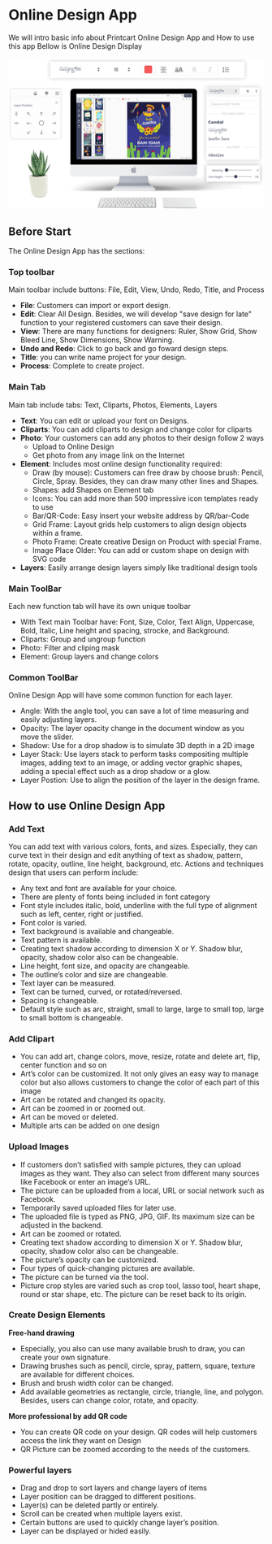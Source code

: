 # Online Design App
We will intro basic info about Printcart Online Design App and How to use this app
Bellow is Online Design Display

![Printcart Online Design tool Display!](srceenshot_2.png "Online Design Display")

## Before Start
The Online Design App has the sections:
### Top toolbar
Main toolbar include buttons: File, Edit, View, Undo, Redo, Title, and Process

- **File**: Customers can import or export design.
- **Edit**: Clear All Design. Besides, we will develop "save design for late" function to your registered customers can save their design.
- **View**: There are many functions for designers: Ruler, Show Grid, Show Bleed Line, Show Dimensions, Show Warning.
- **Undo and Redo**: Click to go back and go foward design steps.
- **Title**: you can write name project for your design.
- **Process**: Complete to create project.


### Main Tab
Main tab include tabs: Text, Cliparts, Photos, Elements, Layers
- **Text**: You can edit or upload your font on Designs.
- **Cliparts**: You can add cliparts to design and change color for cliparts
- **Photo**: Your customers can add any photos to their design follow 2 ways
    - Upload to Online Design
    - Get photo from any image link on the Internet
- **Element**: Includes most online design functionality required:
    - Draw (by mouse): Customers can free draw by choose brush: Pencil, Circle, Spray. Besides, they can draw many other lines and Shapes.
    - Shapes: add Shapes on Element tab
    - Icons: You can add more than 500 impressive icon templates ready to use
    - Bar/QR-Code: Easy insert your website address by QR/bar-Code
    - Grid Frame: Layout grids help customers to align design objects within a frame.
    - Photo Frame: Create creative Design on Product with special Frame.
    - Image Place Older: You can add or custom shape on design with SVG code
- **Layers**: Easily arrange design layers simply like traditional design tools
### Main ToolBar
Each new function tab will have its own unique toolbar
- With Text main Toolbar have: Font, Size, Color, Text Align, Uppercase, Bold, Italic, Line height and spacing, strocke, and Background.
- Cliparts: Group and ungroup function
- Photo: Filter and cliping mask
- Element: Group layers and change colors
### Common ToolBar
Online Design App will have some common function for each layer.
- Angle: With the angle tool, you can save a lot of time measuring and easily adjusting layers.
- Opacity: The layer opacity change in the document window as you move the slider.
- Shadow: Use for a drop shadow is to simulate 3D depth in a 2D image
- Layer Stack: Use layers stack to perform tasks compositing multiple images, adding text to an image, or adding vector graphic shapes, adding a special effect such as a drop shadow or a glow.
- Layer Postion: Use to align the position of the layer in the design frame.

## How to use Online Design App

### Add Text
You can add text with various colors, fonts, and sizes. Especially, they can curve text in their design and edit anything of text as shadow, pattern, rotate, opacity, outline, line height, background, etc. Actions and techniques design that users can perform include:

- Any text and font are available for your choice.
- There are plenty of fonts being included in font category
- Font style includes italic, bold, underline with the full type of alignment such as left, center, right or justified.
- Font color is varied.
- Text background is available and changeable.
- Text pattern is available.
- Creating text shadow according to dimension X or Y. Shadow blur, opacity, shadow color also can be changeable.
- Line height, font size, and opacity are changeable.
- The outline’s color and size are changeable.
- Text layer can be measured.
- Text can be turned, curved, or rotated/reversed.
- Spacing is changeable.
- Default style such as arc, straight, small to large, large to small top, large to small bottom is changeable.

### Add Clipart
- You can add art, change colors, move, resize, rotate and delete art, flip, center function and so on
- Art’s color can be customized. It not only gives an easy way to manage color but also allows customers to change the color of each part of this image
- Art can be rotated and changed its opacity.
- Art can be zoomed in or zoomed out.
- Art can be moved or deleted.
- Multiple arts can be added on one design

### Upload Images
- If customers don’t satisfied with sample pictures, they can upload images as they want. They also can select from different many sources like Facebook or enter an image’s URL.
- The picture can be uploaded from a local, URL or social network such as Facebook.
- Temporarily saved uploaded files for later use.
- The uploaded file is typed as PNG, JPG, GIF. Its maximum size can be adjusted in the backend. 
- Art can be zoomed or rotated.
- Creating text shadow according to dimension X or Y. Shadow blur, opacity, shadow color also can be changeable.
- The picture’s opacity can be customized.
- Four types of quick-changing pictures are available.
- The picture can be turned via the tool.
- Picture crop styles are varied such as crop tool, lasso tool, heart shape, round or star shape, etc. The picture can be reset back to its origin.

### Create Design Elements
**Free-hand drawing**
- Especially, you also can use many available brush to draw, you can create your own signature.
- Drawing brushes such as pencil, circle, spray, pattern, square, texture are available for different choices.
- Brush and brush width color can be changed.
- Add available geometries as rectangle, circle, triangle, line, and polygon. Besides, users can change color, rotate, and opacity.

**More professional by add QR code**
- You can create QR code on your design. QR codes will help customers access the link they want on Design
- QR Picture can be zoomed according to the needs of the customers.

### Powerful layers
- Drag and drop to sort layers and change layers of items
- Layer position can be dragged to different positions.
- Layer(s) can be deleted partly or entirely.
- Scroll can be created when multiple layers exist.
- Certain buttons are used to quickly change layer’s position.
- Layer can be displayed or hided easily.